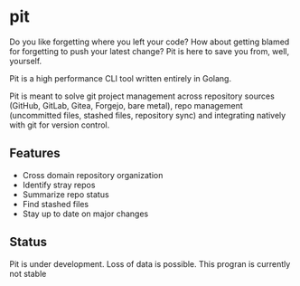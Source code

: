 # pit

Do you like forgetting where you left your code? How about getting blamed for forgetting to push your latest change? Pit is here to save you from, well, yourself.

Pit is a high performance CLI tool written entirely in Golang.

Pit is meant to solve git project management across repository sources (GitHub, GitLab, Gitea, Forgejo, bare metal), repo management (uncommitted files, stashed files, repository sync) and integrating natively with git for version control.

## Features
- Cross domain repository organization
- Identify stray repos
- Summarize repo status
- Find stashed files
- Stay up to date on major changes

## Status
Pit is under development. Loss of data is possible. This progran is currently not stable

